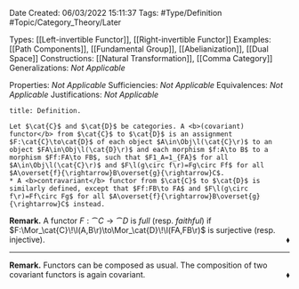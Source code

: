 <div class="topSpace"></div>

Date Created: 06/03/2022 15:11:37
Tags: #Type/Definition #Topic/Category_Theory/Later

Types: [[Left-invertible Functor]], [[Right-invertible Functor]]
Examples: [[Path Components]], [[Fundamental Group]], [[Abelianization]], [[Dual Space]]
Constructions: [[Natural Transformation]], [[Comma Category]]
Generalizations: <i>Not Applicable</i>

Properties: <i>Not Applicable</i>
Sufficiencies: <i>Not Applicable</i>
Equivalences: <i>Not Applicable</i>
Justifications: <i>Not Applicable</i>

``` ad-Definition
title: Definition.

Let $\cat{C}$ and $\cat{D}$ be categories. A <b>(covariant) functor</b> from $\cat{C}$ to $\cat{D}$ is an assignment $F:\cat{C}\to\cat{D}$ of each object $A\in\Obj\l(\cat{C}\r)$ to an object $FA\in\Obj\l(\cat{D}\r)$ and each morphism $f:A\to B$ to a morphism $Ff:FA\to FB$, such that $F1_A=1_{FA}$ for all $A\in\Obj\l(\cat{C}\r)$ and $F\l(g\circ f\r)=Fg\circ Ff$ for all $A\overset{f}{\rightarrow}B\overset{g}{\rightarrow}C$.
* A <b>contravariant</b> functor from $\cat{C}$ to $\cat{D}$ is similarly defined, except that $Ff:FB\to FA$ and $F\l(g\circ f\r)=Ff\circ Fg$ for all $A\overset{f}{\rightarrow}B\overset{g}{\rightarrow}C$ instead.

```

<b>Remark.</b> A functor $F:\cat{C}\to\cat{D}$ is <i>full</i> (resp. <i>faithful</i>) if $F:\Mor_\cat{C}\!\l(A,B\r)\to\Mor_\cat{D}\!\l(FA,FB\r)$ is surjective (resp. injective).<span style="float:right;">$\blacklozenge$</span>

---

<b>Remark.</b> Functors can be composed as usual. The composition of two covariant functors is again covariant.<span style="float:right;">$\blacklozenge$</span>
